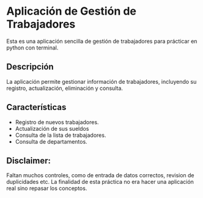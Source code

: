 # Aplicación de Gestión de Trabajadores

Esta es una aplicación sencilla de gestión de trabajadores para prácticar en python con terminal.

## Descripción

La aplicación permite gestionar información de trabajadores, incluyendo su registro, actualización, eliminación y consulta.

## Características

- Registro de nuevos trabajadores.
- Actualización de sus sueldos
- Consulta de la lista de trabajadores.
- Consulta de departamentos.



## Disclaimer:

Faltan muchos controles, como de entrada de datos correctos, revision de duplicidades etc. La finalidad de esta práctica no era hacer una aplicación real sino repasar los conceptos.
